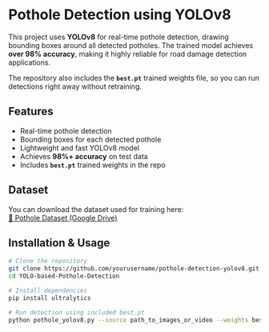 # Pothole Detection using YOLOv8  

This project uses **YOLOv8** for real-time pothole detection, drawing bounding boxes around all detected potholes. The trained model achieves **over 98% accuracy**, making it highly reliable for road damage detection applications.  

The repository also includes the **`best.pt`** trained weights file, so you can run detections right away without retraining.  

## Features  
- Real-time pothole detection  
- Bounding boxes for each detected pothole  
- Lightweight and fast YOLOv8 model  
- Achieves **98%+ accuracy** on test data  
- Includes **`best.pt`** trained weights in the repo  

## Dataset  
You can download the dataset used for training here:  
[📂 Pothole Dataset (Google Drive)](https://drive.google.com/drive/folders/1kTu8gWb5u3HKFw1akapM1RWcpfROsBm7?usp=sharing)  

## Installation & Usage  
```bash
# Clone the repository
git clone https://github.com/yourusername/pothole-detection-yolov8.git
cd YOLO-based-Pothole-Detection

# Install dependencies
pip install ultralytics

# Run detection using included best.pt
python pothole_yolov8.py --source path_to_images_or_video --weights best.pt
